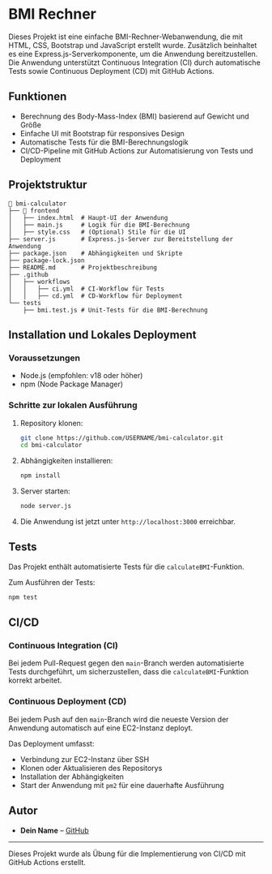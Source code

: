 # BMI Rechner

Dieses Projekt ist eine einfache BMI-Rechner-Webanwendung, die mit HTML, CSS, Bootstrap und JavaScript erstellt wurde. Zusätzlich beinhaltet es eine Express.js-Serverkomponente, um die Anwendung bereitzustellen. Die Anwendung unterstützt Continuous Integration (CI) durch automatische Tests sowie Continuous Deployment (CD) mit GitHub Actions.

## Funktionen

- Berechnung des Body-Mass-Index (BMI) basierend auf Gewicht und Größe
- Einfache UI mit Bootstrap für responsives Design
- Automatische Tests für die BMI-Berechnungslogik
- CI/CD-Pipeline mit GitHub Actions zur Automatisierung von Tests und Deployment

## Projektstruktur

```
📂 bmi-calculator
├── 📂 frontend
│   ├── index.html  # Haupt-UI der Anwendung
│   ├── main.js     # Logik für die BMI-Berechnung
│   ├── style.css   # (Optional) Stile für die UI
├── server.js       # Express.js-Server zur Bereitstellung der Anwendung
├── package.json    # Abhängigkeiten und Skripte
├── package-lock.json
├── README.md       # Projektbeschreibung
├── .github
│   ├── workflows
│   │   ├── ci.yml  # CI-Workflow für Tests
│   │   ├── cd.yml  # CD-Workflow für Deployment
└── tests
    ├── bmi.test.js # Unit-Tests für die BMI-Berechnung
```

## Installation und Lokales Deployment

### Voraussetzungen

- Node.js (empfohlen: v18 oder höher)
- npm (Node Package Manager)

### Schritte zur lokalen Ausführung

1. Repository klonen:
   ```sh
   git clone https://github.com/USERNAME/bmi-calculator.git
   cd bmi-calculator
   ```

2. Abhängigkeiten installieren:
   ```sh
   npm install
   ```

3. Server starten:
   ```sh
   node server.js
   ```

4. Die Anwendung ist jetzt unter `http://localhost:3000` erreichbar.

## Tests

Das Projekt enthält automatisierte Tests für die `calculateBMI`-Funktion.

Zum Ausführen der Tests:

```sh
npm test
```

## CI/CD

### Continuous Integration (CI)
Bei jedem Pull-Request gegen den `main`-Branch werden automatisierte Tests durchgeführt, um sicherzustellen, dass die `calculateBMI`-Funktion korrekt arbeitet.

### Continuous Deployment (CD)
Bei jedem Push auf den `main`-Branch wird die neueste Version der Anwendung automatisch auf eine EC2-Instanz deployt.

Das Deployment umfasst:
- Verbindung zur EC2-Instanz über SSH
- Klonen oder Aktualisieren des Repositorys
- Installation der Abhängigkeiten
- Start der Anwendung mit `pm2` für eine dauerhafte Ausführung

## Autor

- **Dein Name** – [GitHub](https://github.com/USERNAME)

---

Dieses Projekt wurde als Übung für die Implementierung von CI/CD mit GitHub Actions erstellt.
